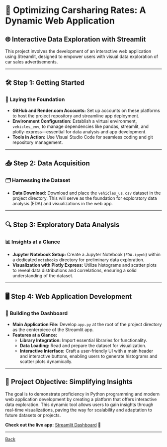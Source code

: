 # 🚀 **Optimizing Carsharing Rates: A Dynamic Web Application**

## 🌐 **Interactive Data Exploration with Streamlit**

This project involves the development of an interactive web application using Streamlit, designed to empower users with visual data exploration of car sales advertisements.

---

## 🛠️ **Step 1: Getting Started**

### 🔧 **Laying the Foundation**
- **GitHub and Render.com Accounts:** Set up accounts on these platforms to host the project repository and streamline app deployment.
- **Environment Configuration:** Establish a virtual environment, `vehicles_env`, to manage dependencies like pandas, streamlit, and plotly-express—essential for data analysis and app development.
- **Tools in Action:** Use Visual Studio Code for seamless coding and git repository management.

---

## 📥 **Step 2: Data Acquisition**

### 🗂️ **Harnessing the Dataset**
- **Data Download:** Download and place the `vehicles_us.csv` dataset in the project directory. This will serve as the foundation for exploratory data analysis (EDA) and visualizations in the web app.

---

## 🔍 **Step 3: Exploratory Data Analysis**

### 📊 **Insights at a Glance**
- **Jupyter Notebook Setup:** Create a Jupyter Notebook (`EDA.ipynb`) within a dedicated `notebooks` directory for preliminary data exploration.
- **Visualization with Plotly Express:** Utilize histograms and scatter plots to reveal data distributions and correlations, ensuring a solid understanding of the dataset.

---

## 🖥️ **Step 4: Web Application Development**

### 🌟 **Building the Dashboard**
- **Main Application File:** Develop `app.py` at the root of the project directory as the centerpiece of the Streamlit app.
- **Features at a Glance:**
  - **Library Integration:** Import essential libraries for functionality.
  - **Data Loading:** Read and prepare the dataset for visualization.
  - **Interactive Interface:** Craft a user-friendly UI with a main header and interactive buttons, enabling users to generate histograms and scatter plots dynamically.

---

## 🎯 **Project Objective: Simplifying Insights**

The goal is to demonstrate proficiency in Python programming and modern web application development by creating a platform that offers interactive data exploration. This dynamic tool allows users to gain insights through real-time visualizations, paving the way for scalability and adaptation to future datasets or projects.

**Check out the live app:** [Streamlit Dashboard](https://sprint-5-diua.onrender.com) 🌟

---

[Back](https://frankenslg.github.io/Portafolio/)
